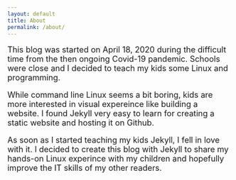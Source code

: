 ```yaml
---
layout: default
title: About
permalink: /about/
---
```


<p style="font-size:18px">
This blog was started on April 18, 2020 during the difficult time from the then ongoing Covid-19 pandemic. Schools were close and I decided to teach my kids some Linux and programming. 
</p>

<p style="font-size:18px">
While command line Linux seems a bit boring, kids are more interested in visual expereince like building a website. I found Jekyll very easy to learn for creating a static website and hosting it on Github. 
</p>

<p style="font-size:18px">
As soon as I started teaching my kids Jekyll, I fell in love with it. I decided to create this blog with Jekyll to share my hands-on Linux experince with my children and hopefully improve the IT skills of my other readers.  
</p>

